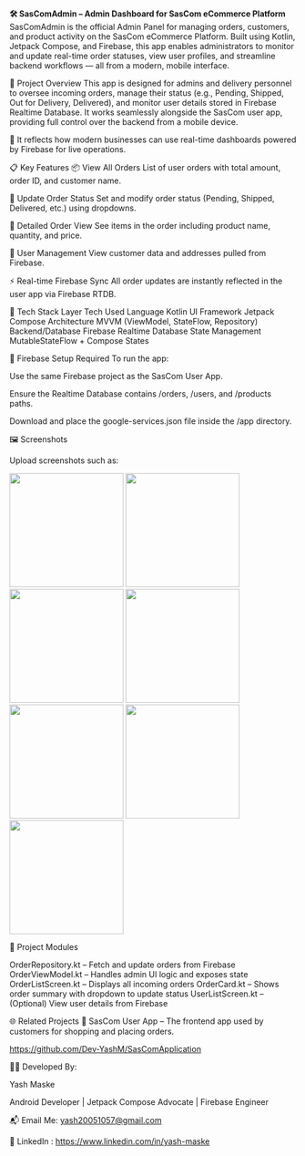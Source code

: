 **🛠️ SasComAdmin – Admin Dashboard for SasCom eCommerce Platform**
SasComAdmin is the official Admin Panel for managing orders, customers, and product activity on the SasCom eCommerce Platform. Built using Kotlin, Jetpack Compose, and Firebase, this app enables administrators to monitor and update real-time order statuses, view user profiles, and streamline backend workflows — all from a modern, mobile interface.

🚀 Project Overview
This app is designed for admins and delivery personnel to oversee incoming orders, manage their status (e.g., Pending, Shipped, Out for Delivery, Delivered), and monitor user details stored in Firebase Realtime Database. It works seamlessly alongside the SasCom user app, providing full control over the backend from a mobile device.

🎯 It reflects how modern businesses can use real-time dashboards powered by Firebase for live operations.

📋 Key Features
📦 View All Orders
List of user orders with total amount, order ID, and customer name.

🔄 Update Order Status
Set and modify order status (Pending, Shipped, Delivered, etc.) using dropdowns.

🧾 Detailed Order View
See items in the order including product name, quantity, and price.

👤 User Management
View customer data and addresses pulled from Firebase.

⚡ Real-time Firebase Sync
All order updates are instantly reflected in the user app via Firebase RTDB.

🧰 Tech Stack
Layer	Tech Used
Language	Kotlin
UI Framework	Jetpack Compose
Architecture	MVVM (ViewModel, StateFlow, Repository)
Backend/Database	Firebase Realtime Database
State Management	MutableStateFlow + Compose States

🔐 Firebase Setup Required
To run the app:

Use the same Firebase project as the SasCom User App.

Ensure the Realtime Database contains /orders, /users, and /products paths.

Download and place the google-services.json file inside the /app directory.

🖼️ Screenshots

Upload screenshots such as:

<img src="https://github.com/user-attachments/assets/4f05b6e7-3d27-442d-a26f-7870705fe1db" width="200"/>

<img src="https://github.com/user-attachments/assets/bc0ae3b8-4056-4be5-946b-35447472736e" width="200"/>

<img src="https://github.com/user-attachments/assets/9631c112-2748-43e8-ab35-d2bb747a0e79" width="200"/>

<img src="https://github.com/user-attachments/assets/699dd04a-5f70-4b0c-97d6-08809d6c4803" width="200"/>

<img src="https://github.com/user-attachments/assets/9bcd0182-c923-41fe-a010-04b6d36795fe" width="200"/>

<img src="https://github.com/user-attachments/assets/c845462a-af2f-422d-b6d6-a035d8ad59a3" width="200"/>

<img src="https://github.com/user-attachments/assets/9e14ec93-5d15-4ef1-9ae2-41ba852678c6" width="200"/>


🧩 Project Modules

OrderRepository.kt – Fetch and update orders from Firebase
OrderViewModel.kt – Handles admin UI logic and exposes state
OrderListScreen.kt – Displays all incoming orders
OrderCard.kt – Shows order summary with dropdown to update status
UserListScreen.kt – (Optional) View user details from Firebase

🌐 Related Projects
🛒 SasCom User App – The frontend app used by customers for shopping and placing orders.

https://github.com/Dev-YashM/SasComApplication

👨‍💻 Developed By:

Yash Maske

Android Developer | Jetpack Compose Advocate | Firebase Engineer

📬 Email Me: yash20051057@gmail.com

🔗 LinkedIn : https://www.linkedin.com/in/yash-maske

